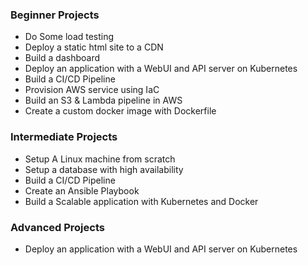### **Beginner Projects**

- Do Some load testing
- Deploy a static html site to a CDN
- Build a dashboard
- Deploy an application with a WebUI and API server on Kubernetes
- Build a CI/CD Pipeline
- Provision AWS service using IaC
- Build an S3 & Lambda pipeline in AWS
- Create a custom docker image with Dockerfile


### **Intermediate Projects**

- Setup A Linux machine from scratch
- Setup a database with high availability
- Build a CI/CD Pipeline
- Create an Ansible Playbook
- Build a Scalable application with Kubernetes and Docker

### **Advanced Projects**

- Deploy an application with a WebUI and API server on Kubernetes